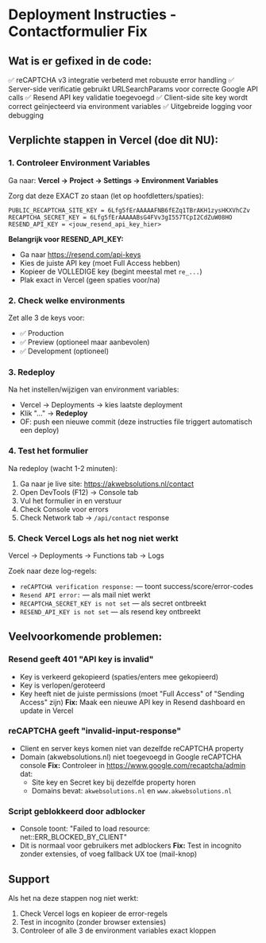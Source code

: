 # Deployment Instructies - Contactformulier Fix

## Wat is er gefixed in de code:
✅ reCAPTCHA v3 integratie verbeterd met robuuste error handling
✅ Server-side verificatie gebruikt URLSearchParams voor correcte Google API calls
✅ Resend API key validatie toegevoegd
✅ Client-side site key wordt correct geïnjecteerd via environment variables
✅ Uitgebreide logging voor debugging

## Verplichte stappen in Vercel (doe dit NU):

### 1. Controleer Environment Variables
Ga naar: **Vercel → Project → Settings → Environment Variables**

Zorg dat deze EXACT zo staan (let op hoofdletters/spaties):

```
PUBLIC_RECAPTCHA_SITE_KEY = 6Lfg5fErAAAAAFNB6fEZq1TBrAKH1zysHKXVhCZv
RECAPTCHA_SECRET_KEY = 6Lfg5fErAAAAABsG4FVv3gI557TCpI2CdZuW08HO
RESEND_API_KEY = <jouw_resend_api_key_hier>
```

**Belangrijk voor RESEND_API_KEY:**
- Ga naar https://resend.com/api-keys
- Kies de juiste API key (moet Full Access hebben)
- Kopieer de VOLLEDIGE key (begint meestal met `re_...`)
- Plak exact in Vercel (geen spaties voor/na)

### 2. Check welke environments
Zet alle 3 de keys voor:
- ✅ Production
- ✅ Preview (optioneel maar aanbevolen)
- ✅ Development (optioneel)

### 3. Redeploy
Na het instellen/wijzigen van environment variables:
- Vercel → Deployments → kies laatste deployment
- Klik "..." → **Redeploy**
- OF: push een nieuwe commit (deze instructies file triggert automatisch een deploy)

### 4. Test het formulier
Na redeploy (wacht 1-2 minuten):
1. Ga naar je live site: https://akwebsolutions.nl/contact
2. Open DevTools (F12) → Console tab
3. Vul het formulier in en verstuur
4. Check Console voor errors
5. Check Network tab → `/api/contact` response

### 5. Check Vercel Logs als het nog niet werkt
Vercel → Deployments → Functions tab → Logs

Zoek naar deze log-regels:
- `reCAPTCHA verification response:` — toont success/score/error-codes
- `Resend API error:` — als mail niet werkt
- `RECAPTCHA_SECRET_KEY is not set` — als secret ontbreekt
- `RESEND_API_KEY is not set` — als resend key ontbreekt

## Veelvoorkomende problemen:

### Resend geeft 401 "API key is invalid"
- Key is verkeerd gekopieerd (spaties/enters mee gekopieerd)
- Key is verlopen/geroteerd
- Key heeft niet de juiste permissions (moet "Full Access" of "Sending Access" zijn)
**Fix:** Maak een nieuwe API key in Resend dashboard en update in Vercel

### reCAPTCHA geeft "invalid-input-response"
- Client en server keys komen niet van dezelfde reCAPTCHA property
- Domain (akwebsolutions.nl) niet toegevoegd in Google reCAPTCHA console
**Fix:** Controleer in https://www.google.com/recaptcha/admin dat:
  - Site key en Secret key bij dezelfde property horen
  - Domains bevat: `akwebsolutions.nl` en `www.akwebsolutions.nl`

### Script geblokkeerd door adblocker
- Console toont: "Failed to load resource: net::ERR_BLOCKED_BY_CLIENT"
- Dit is normaal voor gebruikers met adblockers
**Fix:** Test in incognito zonder extensies, of voeg fallback UX toe (mail-knop)

## Support
Als het na deze stappen nog niet werkt:
1. Check Vercel logs en kopieer de error-regels
2. Test in incognito (zonder browser extensies)
3. Controleer of alle 3 de environment variables exact kloppen
